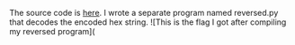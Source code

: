 The source code is [here](https://drive.google.com/file/d/0B3sOPp4yzeLTdHZiazhmNFZ2VEE/view?usp=sharing). I wrote a separate program named reversed.py that decodes the encoded hex string.
![This is the flag I got after compiling my reversed program](

